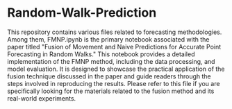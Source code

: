 # Random-Walk-Prediction
This repository contains various files related to forecasting methodologies. Among them, FMNP.ipynb is the primary notebook associated with the paper titled "Fusion of Movement and Naive Predictions for Accurate Point Forecasting in Random Walks." 
This notebook provides a detailed implementation of the FMNP method, including the data processing, and model evaluation. It is designed to showcase the practical application of the fusion technique discussed in the paper and guide readers through the steps involved in reproducing the results. Please refer to this file if you are specifically looking for the materials related to the fusion method and its real-world experiments.
